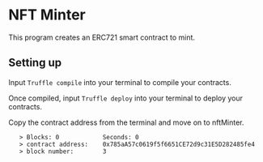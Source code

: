 # NFT Minter
This program creates an ERC721 smart contract to mint.


## Setting up
Input ``Truffle compile`` into your terminal to compile your contracts.

Once compiled, input ``Truffle deploy`` into your terminal to deploy your contracts.

Copy the contract address from the terminal and move on to nftMinter.
```
   > Blocks: 0            Seconds: 0
   > contract address:    0x785aA57c0619f5f6651CE72d9c31E5D282485fe4
   > block number:        3
```
